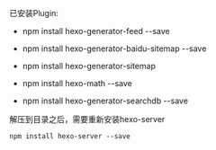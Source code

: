 已安装Plugin:

- npm install hexo-generator-feed --save

- npm install hexo-generator-baidu-sitemap --save

- npm install hexo-generator-sitemap

- npm install hexo-math --save

- npm install hexo-generator-searchdb --save
 

解压到目录之后，需要重新安装hexo-server

`npm install hexo-server --save`

